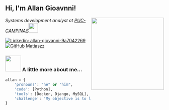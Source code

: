 <h2> Hi, I'm Allan Gioavnni!</h2>
<img align='right' src="https://media.giphy.com/media/ieyl9zmCjO4b4t6qoY/giphy.gif" width="230">
<p><em>Systems development analyst at <a href="[http://www.unb.br](https://www.puc-campinas.edu.br/)">PUC-CAMPINAS</a><img src="https://media.giphy.com/media/fYSnHlufseco8Fh93Z/giphy.gif" width="30">
</em></p>

[![Linkedin: allan-giovanni-9a7042269](https://img.shields.io/badge/-thaianebraga-blue?style=flat-square&logo=Linkedin&logoColor=white&link=https://www.linkedin.com/in/allan-giovanni-9a7042269/)](https://www.linkedin.com/in/allan-giovanni-9a7042269/)
[![GitHub Matiaszz](https://img.shields.io/github/followers/thaiane?label=follow&style=social)](https://github.com/Matiaszz)


### <img src="https://media.giphy.com/media/VgCDAzcKvsR6OM0uWg/giphy.gif" width="50"> A little more about me...  

```python
allan = {
    'pronouns': "he" or "him",
    'code': [Python],
    'tools': [Docker, Django, MySQL],
    'challenge': "My objective is to learn Python and its useful libraries to enhance my programming skills, solve complex problems, and build effective and efficient software applications."
}
```

